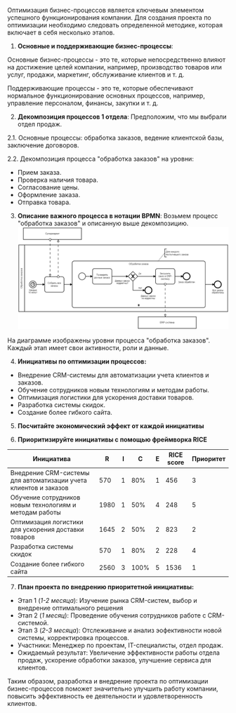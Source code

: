 Оптимизация бизнес-процессов является ключевым элементом успешного функционирования компании.
Для создания проекта по оптимизации необходимо следовать определенной методике, которая включает в себя несколько этапов.
1. **Основные и поддерживающие бизнес-процессы**:


Основные бизнес-процессы - это те, которые непосредственно влияют на достижение целей компании, например, производство товаров или услуг, продажи, маркетинг, обслуживание клиентов и т. д.


Поддерживающие процессы - это те, которые обеспечивают нормальное функционирование основных процессов, например, управление персоналом, финансы, закупки и т. д.

2. **Декомпозиция процессов 1 отдела**:
Предположим, что мы выбрали отдел продаж.


2.1. Основные процессы: обработка заказов, ведение клиентской базы, заключение договоров.


2.2. Декомпозиция процесса "обработка заказов" на уровни:
- Прием заказа.
- Проверка наличия товара.
- Согласование цены.
- Оформление заказа.
- Отправка товара.  


3. **Описание важного процесса в нотации BPMN**:
Возьмем процесс "обработка заказов" и описанную выше декомпозицию.
![BPMN - обработка заказов](https://github.com/IgorZolotin/images/blob/assets/BPMN.jpg)

На диаграмме изображены уровни процесса "обработка заказов". Каждый этап имеет свои активности, роли и данные.


4. **Инициативы по оптимизации процессов:**
- Внедрение CRM-системы для автоматизации учета клиентов и заказов.
- Обучение сотрудников новым технологиям и методам работы.
- Оптимизация логистики для ускорения доставки товаров.
- Разработка системы скидок.
- Создание более гибкого сайта.

5. **Посчитайте экономический эффект от каждой инициативы**

6. **Приоритизируйте инициативы с помощью фреймворка RICE**

|                              Инициатива                            |    R   |  I  |   C   |  E  | RICE score | Приоритет |
|--------------------------------------------------------------------|--------|-----|-------|-----|------------|-----------|
| Внедрение CRM-системы для автоматизации учета клиентов и заказов   | 570    | 1   | 80%   | 1   |     456    |     3     |
| Обучение сотрудников новым технологиям и методам работы            | 1980   | 1   | 50%   | 4   |     248    |     5     |
| Оптимизация логистики для ускорения доставки товаров               | 1645   | 2   | 50%   | 2   |     823    |     2     |
| Разработка системы скидок                                          | 570    | 1   | 80%   | 2   |     228    |     4     |
| Создание более гибкого сайта                                       | 2560   | 3   | 100%  | 5   |     1536   |     1     |


7. **План проекта по внедрению приоритетной инициативы:**
- Этап 1 (_1-2 месяца_): Изучение рынка CRM-систем, выбор и внедрение оптимального решения
- Этап 2 (_1 месяц_): Проведение обучения сотрудников работе с CRM-системой.
- Этап 3 (_2-3 месяца_): Отслеживание и анализ эофективности новой системы, корректировка процессов.
- Участники: Менеджер по проектам, IT-специалисты, отдел продаж.
- Ожидаемый результат: Увеличение эффективности работы отдела продаж, ускорение обработки заказов, улучшение сервиса для клиентов.


Таким образом, разработка и внедрение проекта по оптимизации бизнес-процессов поможет значительно улучшить работу компании, повысить эффективность ее деятельности и удовлетворенность клиентов.
